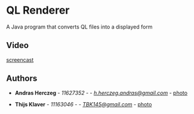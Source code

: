 # QL Renderer

A Java program that converts QL files into a displayed form

## Video

[screencast](https://youtu.be/HYZK5wPbDVo)

## Authors

* **Andras Herczeg** - *11627352* - - *h.herczeg.andras@gmail.com* - [photo](https://scontent-bru2-1.xx.fbcdn.net/v/t1.0-9/13227178_1192876940731605_8964250500954858083_n.jpg?_nc_cat=0&oh=47b5d274744d2d5b77f9a5b3403e4272&oe=5B7365B3)

* **Thijs Klaver** - *11163046* - - *TBK145@gmail.com* - [photo](https://scontent-bru2-1.xx.fbcdn.net/v/t1.0-9/23316625_1533736033354696_4081734334944652417_n.jpg?_nc_cat=0&oh=d54635b3047d0fd329158371ff1692be&oe=5B2939B3)
